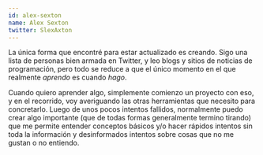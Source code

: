 ```yaml
---
id: alex-sexton
name: Alex Sexton
twitter: SlexAxton
---
```


La única forma que encontré para estar actualizado es creando. Sigo una lista de personas bien armada en Twitter, y leo blogs y sitios de noticias de programación, pero todo se reduce a que el único momento en el que realmente *aprendo* es cuando *hago*.

Cuando quiero aprender algo, simplemente comienzo un proyecto con eso, y en el recorrido, voy averiguando las otras herramientas que necesito para concretarlo. Luego de unos pocos intentos fallidos, normalmente puedo crear algo importante (que de todas formas generalmente termino tirando) que me permite entender conceptos básicos y/o hacer rápidos intentos sin toda la información y desinformados intentos sobre cosas que no me gustan o no entiendo.
